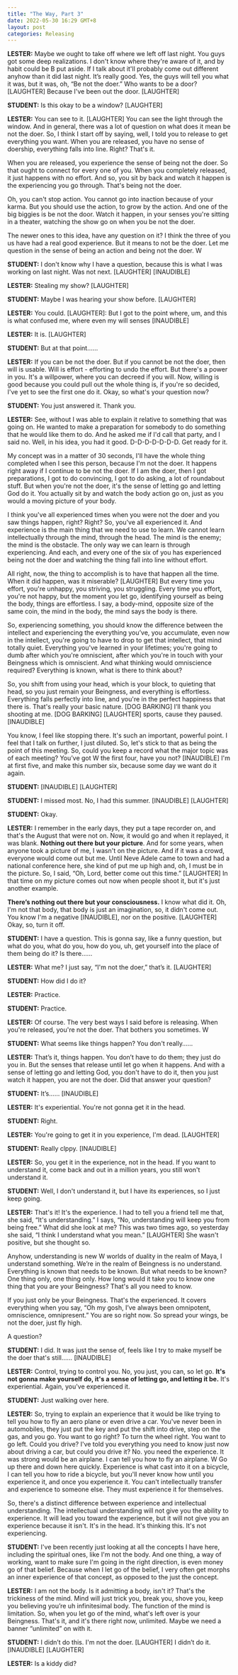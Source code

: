 ```yaml
---
title: "The Way, Part 3"
date: 2022-05-30 16:29 GMT+8
layout: post
categories: Releasing
---
```




**LESTER:** Maybe we ought to take off where we left off last night. You guys got some deep realizations. I don't know where they're aware of it, and by habit could be B put aside. If I talk about it'll probably come out different anyhow than it did last night. It’s really good. Yes, the guys will tell you what it was, but it was, oh, “Be not the doer.” Who wants to be a door? [LAUGHTER] Because I've been out the door. [LAUGHTER]

**STUDENT:** Is this okay to be a window? [LAUGHTER]

**LESTER:** You can see to it. [LAUGHTER] You can see the light through the window. And in general, there was a lot of question on what does it mean be not the doer. So, I think I start off by saying, well, I told you to release to get everything you want. When you are released, you have no sense of doership, everything falls into line. Right? That's it.

When you are released, you experience the sense of being not the doer. So that ought to connect for every one of you. When you completely released, it just happens with no effort. And so, you sit by back and watch it happen is the experiencing you go through. That's being not the doer. 

Oh, you can't stop action. You cannot go into inaction because of your karma. But you should use the action, to grow by the action. And one of the big biggies is be not the door. Watch it happen, in your senses you're sitting in a theater, watching the show go on when you be not the doer.

The newer ones to this idea, have any question on it? I think the three of you us have had a real good experience. But it means to not be the doer. Let me question in the sense of being an action and being not the doer. W

**STUDENT:** I don't know why I have a question, because this is what I was working on last night. Was not next. [LAUGHTER] [INAUDIBLE]

**LESTER:** Stealing my show? [LAUGHTER]

**STUDENT:** Maybe I was hearing your show before. [LAUGHTER]

**LESTER:** You could. [LAUGHTER]: But I got to the point where, um, and this is what confused me, where even my will senses [INAUDIBLE]

**LESTER:** It is. [LAUGHTER] 

**STUDENT:** But at that point…… 

**LESTER:** If you can be not the doer. But if you cannot be not the doer, then will is usable. Will is effort - efforting to undo the effort. But there's a power in you. It's a willpower, where you can decreed if you will. Now, willing is good because you could pull out the whole thing is, if you're so decided, I've yet to see the first one do it. Okay, so what's your question now? 

**STUDENT:** You just answered it. Thank you. 

**LESTER:** See, without I was able to explain it relative to something that was going on. He wanted to make a preparation for somebody to do something that he would like them to do. And he asked me if I'd call that party, and I said no. Well, in his idea, you had it good. D-D-D-D-D-D-D. Get ready for it. 

My concept was in a matter of 30 seconds, I'll have the whole thing completed when I see this person, because I'm not the doer. It happens right away if I continue to be not the doer. If I am the doer, then I got preparations, I got to do convincing, I got to do asking, a lot of roundabout stuff. But when you're not the doer, it's the sense of letting go and letting God do it. You actually sit by and watch the body action go on, just as you would a moving picture of your body.

I think you've all experienced times when you were not the doer and you saw things happen, right? Right? So, you've all experienced it. And experience is the main thing that we need to use to learn. We cannot learn intellectually through the mind, through the head. The mind is the enemy; the mind is the obstacle. The only way we can learn is through experiencing. And each, and every one of the six of you has experienced being not the doer and watching the thing fall into line without effort.

All right, now, the thing to accomplish is to have that happen all the time. When it did happen, was it miserable? [LAUGHTER] But every time you effort, you're unhappy, you striving, you struggling. Every time you effort, you're not happy, but the moment you let go, identifying yourself as being the body, things are effortless. I say, a body-mind, opposite size of the same coin, the mind in the body, the mind says the body is there.

So, experiencing something, you should know the difference between the intellect and experiencing the everything you’ve, you accumulate, even now in the intellect, you're going to have to drop to get that intellect, that mind totally quiet. Everything you've learned in your lifetimes; you're going to dumb after which you're omniscient, after which you're in touch with your Beingness which is omniscient. And what thinking would omniscience required? Everything is known, what is there to think about?

So, you shift from using your head, which is your block, to quieting that head, so you just remain your Beingness, and everything is effortless. Everything falls perfectly into line, and you're in the perfect happiness that there is. That's really your basic nature. [DOG BARKING] I’ll thank you shooting at me. [DOG BARKING] [LAUGHTER] sports, cause they paused. [INAUDIBLE]

You know, I feel like stopping there. It's such an important, powerful point. I feel that I talk on further, I just diluted. So, let's stick to that as being the point of this meeting. So, could you keep a record what the major topic was of each meeting? You’ve got W the first four, have you not? [INAUDIBLE] I'm at first five, and make this number six, because some day we want do it again.

**STUDENT:** [INAUDIBLE] [LAUGHTER]

**STUDENT:** I missed most. No, I had this summer. [INAUDIBLE] [LAUGHTER]

**STUDENT:** Okay.

**LESTER:** I remember in the early days, they put a tape recorder on, and that's the August that were not on. Now, it would go and when it replayed, it was blank. **Nothing out there but your picture**. And for some years, when anyone took a picture of me, I wasn't on the picture. And if it was a crowd, everyone would come out but me. Until Neve Adele came to town and had a national conference here, she kind of put me up high and, oh, I must be in the picture. So, I said, “Oh, Lord, better come out this time.” [LAUGHTER] In that time on my picture comes out now when people shoot it, but it's just another example.

**There’s nothing out there but your consciousness.** I know what did it. Oh, I'm not that body, that body is just an imagination, so, it didn't come out. You know I'm a negative [INAUDIBLE], nor on the positive. [LAUGHTER] Okay, so, turn it off.

**STUDENT:** I have a question. This is gonna say, like a funny question, but what do you, what do you, how do you, uh, get yourself into the place of them being do it? Is there…… 

**LESTER:** What me? I just say, “I'm not the doer,” that’s it. [LAUGHTER]

**STUDENT:** How did I do it? 

**LESTER:** Practice.

**STUDENT:** Practice.

**LESTER:** Of course. The very best ways I said before is releasing. When you're released, you're not the doer. That bothers you sometimes. W

**STUDENT:** What seems like things happen? You don't really…… 

**LESTER:** That’s it, things happen. You don’t have to do them; they just do you in. But the senses that release until let go when it happens. And with a sense of letting go and letting God, you don't have to do it, then you just watch it happen, you are not the doer. Did that answer your question? 

**STUDENT:** It’s…… [INAUDIBLE]

**LESTER:** It's experiential. You're not gonna get it in the head. 

**STUDENT:** Right.

**LESTER:** You're going to get it in you experience, I'm dead. [LAUGHTER] 

**STUDENT:** Really clppy. [INAUDIBLE]

**LESTER:** So, you get it in the experience, not in the head. If you want to understand it, come back and out in a million years, you still won't understand it.

**STUDENT:** Well, I don't understand it, but I have its experiences, so I just keep going.

**LESTER:** That's it! It's the experience. I had to tell you a friend tell me that, she said, “It's understanding.” I says, “No, understanding will keep you from being free.” What did she look at me? This was two times ago, so yesterday she said, “I think I understand what you mean.” [LAUGHTER] She wasn't positive, but she thought so. 

Anyhow, understanding is new W worlds of duality in the realm of Maya, I understand something. We’re in the realm of Beingness is no understand. Everything is known that needs to be known. But what needs to be known? One thing only, one thing only. How long would it take you to know one thing that you are your Beingness? That's all you need to know.

If you just only be your Beingness. That's the experienced. It covers everything when you say, “Oh my gosh, I’ve always been omnipotent, omniscience, omnipresent.” You are so right now. So spread your wings, be not the doer, just fly high. 

A question? 

**STUDENT:** I did. It was just the sense of, feels like I try to make myself be the doer that's still…… [INAUDIBLE] 

**LESTER:** Control, trying to control you. No, you just, you can, so let go. **It's not gonna make yourself do, it's a sense of letting go, and letting it be.** It's experiential. Again, you've experienced it.

**STUDENT:** Just walking over here. 

**LESTER:** So, trying to explain an experience that it would be like trying to tell you how to fly an aero plane or even drive a car. You've never been in automobiles, they just put the key and put the shift into drive, step on the gas, and you go. You want to go right? To turn the wheel right. You want to go left. Could you drive? I've told you everything you need to know just now about driving a car, but could you drive it? No. you need the experience. It was strong would be an airplane. I can tell you how to fly an airplane. W Go up there and down here quickly. Experience is what cast into it on a bicycle, I can tell you how to ride a bicycle, but you'll never know how until you experience it, and once you experience it. You can't intellectually transfer and experience to someone else. They must experience it for themselves. 

So, there's a distinct difference between experience and intellectual understanding. The intellectual understanding will not give you the ability to experience. It will lead you toward the experience, but it will not give you an experience because it isn't. It's in the head. It's thinking this. It's not experiencing. 

**STUDENT:** I've been recently just looking at all the concepts I have here, including the spiritual ones, like I'm not the body. And one thing, a way of working, want to make sure I'm going in the right direction, is even money go of that belief. Because when I let go of the belief, I very often get morphs an inner experience of that concept, as opposed to the just the concept. 

**LESTER:** I am not the body. Is it admitting a body, isn't it? That's the trickiness of the mind. Mind will just trick you, break you, shove you, keep you believing you’re uh infinitesimal body. The function of the mind is limitation. So, when you let go of the mind, what's left over is your Beingness. That's it, and it's there right now, unlimited. Maybe we need a banner “unlimited” on with it.

**STUDENT:** I didn’t do this. I'm not the doer. [LAUGHTER] I didn’t do it. [INAUDIBLE] [LAUGHTER]

**LESTER:** Is a kiddy did?

